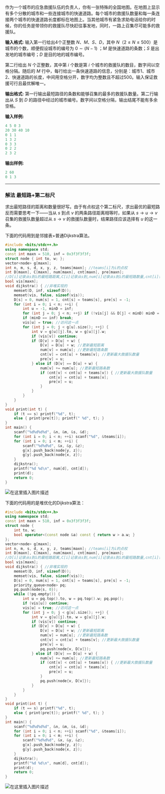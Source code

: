 作为一个城市的应急救援队伍的负责人，你有一张特殊的全国地图。在地图上显示有多个分散的城市和一些连接城市的快速道路。每个城市的救援队数量和每一条连接两个城市的快速道路长度都标在地图上。当其他城市有紧急求助电话给你的时候，你的任务是带领你的救援队尽快赶往事发地，同时，一路上召集尽可能多的救援队。

**输入格式:** 
输入第一行给出4个正整数 $N$、$M$、$S$、$D$，其中 $N$（$2≤N≤500$）是城市的个数，顺便假设城市的编号为 $0 \sim (N−1)$ ；$M$ 是快速道路的条数；$S$ 是出发地的城市编号；$D$ 是目的地的城市编号。

第二行给出 $N$ 个正整数，其中第 $i$ 个数是第 $i$ 个城市的救援队的数目，数字间以空格分隔。随后的 $M$ 行中，每行给出一条快速道路的信息，分别是：城市1、城市2、快速道路的长度，中间用空格分开，数字均为整数且不超过500。输入保证救援可行且最优解唯一。

**输出格式:** 
第一行输出最短路径的条数和能够召集的最多的救援队数量。第二行输出从 $S$ 到 $D$ 的路径中经过的城市编号。数字间以空格分隔，输出结尾不能有多余空格。

**输入样例:**

```cpp
4 5 0 3
20 30 40 10
0 1 1
1 3 2
0 3 3
0 2 2
2 3 2
```

**输出样例:**

```cpp
2 60
0 1 3
```
---
### 解法 最短路+第二标尺
求出最短路径的距离和数量很好写。由于有点权这个第二标尺，求出最优的最短路反而需要思考一下——当从 $s$ 到点 $v$ 的两条路径距离相等时，如果从 $s \to u \to v$ 召集的救援队数量超过从 $s \to v$ 的救援队数量时，结果路径应该选择有 $u$ 的这一条。

下面的代码用到是邻接表+普通Dijkstra算法。
```cpp
#include <bits/stdc++.h>
using namespace std;
const int maxn = 510, inf = 0x3f3f3f3f;
struct node { int to, w; };
vector<node> g[maxn];
int n, m, s, d, x, y, z, teams[maxn]; //teams[i]为i的点权
int D[maxn], C[maxn], num[maxn], cnt[maxn], pre[maxn]; 
//D[i]记录从s到i的最短路距离,C[i]记录从s到,num[i]记录从s到i的最短路数量,cnt[i]记录从s到i的最大救援队数量
bool vis[maxn];
void dijkstra() { //非堆实现的
    memset(D, inf, sizeof(D));
    memset(vis, false, sizeof(vis));
    D[s] = 0, num[s] = 1, cnt[s] = teams[s], pre[s] = -1;
    for (int i = 0; i < n; ++i) {
        int u = -1, minD = inf;
        for (int j = 0; j < n; ++j) if (!vis[j] && D[j] < minD) minD = D[j], u = j;
        if (minD == inf) break;
        vis[u] = true; //访问这一点
        for (int j = 0; j < g[u].size(); ++j) {
            int v = g[u][j].to, w = g[u][j].w;
            if (vis[v]) continue;
            if (D[v] > D[u] + w) {
                D[v] = D[u] + w; //更新最短距离
                num[v] = num[u]; //更新最短路条数
                cnt[v] = cnt[u] + teams[v]; //更新最大救援队数量
                pre[v] = u;
            } else if (D[v] == D[u] + w) {
                num[v] += num[u]; //更新最短路条数
                if (cnt[v] < cnt[u] + teams[v]) { //更新最大救援队数量
                    cnt[v] = cnt[u] + teams[v];
                    pre[v] = u;
                }
            }
        }
    }
}
void print(int t) {
    if (t == s) printf("%d", t);
    else { print(pre[t]); printf(" %d", t); }
}
int main() {
    scanf("%d%d%d%d", &n, &m, &s, &d); 
    for (int i = 0; i < n; ++i) scanf("%d", &teams[i]);
    for (int i = 0; i < m; ++i) {
        scanf("%d%d%d", &x, &y, &z);
        g[x].push_back(node{y, z});
        g[y].push_back(node{x, z});
    }
    dijkstra();
    printf("%d %d\n", num[d], cnt[d]);
    print(d);
    return 0;
}
```
![在这里插入图片描述](https://img-blog.csdnimg.cn/20210529030101188.png?x-oss-process=image/watermark,type_ZmFuZ3poZW5naGVpdGk,shadow_10,text_aHR0cHM6Ly9ibG9nLmNzZG4ubmV0L215UmVhbGl6YXRpb24=,size_16,color_FFFFFF,t_70)

下面的代码用的是堆优化的Dijkstra算法：
```cpp
#include <bits/stdc++.h>
using namespace std;
const int maxn = 510, inf = 0x3f3f3f3f;
struct node { 
    int to, w; 
    bool operator<(const node &a) const { return w > a.w; }
};
vector<node> g[maxn];
int n, m, s, d, x, y, z, teams[maxn]; //teams[i]为i的点权
int D[maxn], C[maxn], num[maxn], cnt[maxn], pre[maxn]; 
//D[i]记录从s到i的最短路距离,C[i]记录从s到,num[i]记录从s到i的最短路数量,cnt[i]记录从s到i的最大救援队数量
bool vis[maxn];
void dijkstra() { //非堆实现的
    memset(D, inf, sizeof(D));
    memset(vis, false, sizeof(vis));
    D[s] = 0, num[s] = 1, cnt[s] = teams[s], pre[s] = -1;
    priority_queue<node> pq;
    pq.push(node{s, 0});
    while (!pq.empty()) {
        int u = pq.top().to, w = pq.top().w; pq.pop();
        if (vis[u]) continue;
        vis[u] = true; //访问这一点
        for (int j = 0; j < g[u].size(); ++j) {
            int v = g[u][j].to, w = g[u][j].w;
            if (vis[v]) continue;
            if (D[v] > D[u] + w) {
                D[v] = D[u] + w; //更新最短距离
                num[v] = num[u]; //更新最短路条数
                cnt[v] = cnt[u] + teams[v]; //更新最大救援队数量
                pre[v] = u;
                pq.push(node{v, D[v]});
            } else if (D[v] == D[u] + w) {
                num[v] += num[u]; //更新最短路条数
                if (cnt[v] < cnt[u] + teams[v]) { //更新最大救援队数量
                    cnt[v] = cnt[u] + teams[v];
                    pre[v] = u;
                }
                pq.push(node{v, D[v]});
            }
        }
    }
}
void print(int t) {
    if (t == s) printf("%d", t);
    else { print(pre[t]); printf(" %d", t); }
}
int main() {
    scanf("%d%d%d%d", &n, &m, &s, &d); 
    for (int i = 0; i < n; ++i) scanf("%d", &teams[i]);
    for (int i = 0; i < m; ++i) {
        scanf("%d%d%d", &x, &y, &z);
        g[x].push_back(node{y, z});
        g[y].push_back(node{x, z});
    }
    dijkstra();
    printf("%d %d\n", num[d], cnt[d]);
    print(d);
    return 0;
}
```
![在这里插入图片描述](https://img-blog.csdnimg.cn/20210529031452972.png?x-oss-process=image/watermark,type_ZmFuZ3poZW5naGVpdGk,shadow_10,text_aHR0cHM6Ly9ibG9nLmNzZG4ubmV0L215UmVhbGl6YXRpb24=,size_16,color_FFFFFF,t_70)

